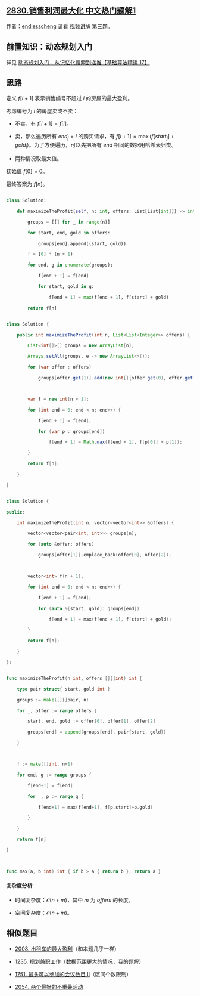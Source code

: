 ## [2830.销售利润最大化 中文热门题解1](https://leetcode.cn/problems/maximize-the-profit-as-the-salesman/solutions/100000/xian-xing-dpfu-xiang-si-ti-mu-pythonjava-wmh7)

作者：[endlesscheng](https://leetcode.cn/u/endlesscheng)
请看 [视频讲解](https://www.bilibili.com/video/BV1Rx4y1f75Y/) 第三题。

## 前置知识：动态规划入门

详见 [动态规划入门：从记忆化搜索到递推【基础算法精讲 17】](https://www.bilibili.com/video/BV1Xj411K7oF/)

## 思路

定义 $f[i+1]$ 表示销售编号不超过 $i$ 的房屋的最大盈利。

考虑编号为 $i$ 的房屋卖或不卖：

- 不卖，有 $f[i+1]=f[i]$。
- 卖，那么遍历所有 $\textit{end}_j=i$ 的购买请求，有 $f[i+1] = \max (f[\textit{start}_j]+\textit{gold}_j)$。为了方便遍历，可以先把所有 $\textit{end}$ 相同的数据用哈希表归类。
- 两种情况取最大值。

初始值 $f[0]=0$。

最终答案为 $f[n]$。

```py [sol-Python3]
class Solution:
    def maximizeTheProfit(self, n: int, offers: List[List[int]]) -> int:
        groups = [[] for _ in range(n)]
        for start, end, gold in offers:
            groups[end].append((start, gold))
        f = [0] * (n + 1)
        for end, g in enumerate(groups):
            f[end + 1] = f[end]
            for start, gold in g:
                f[end + 1] = max(f[end + 1], f[start] + gold)
        return f[n]
```

```java [sol-Java]
class Solution {
    public int maximizeTheProfit(int n, List<List<Integer>> offers) {
        List<int[]>[] groups = new ArrayList[n];
        Arrays.setAll(groups, e -> new ArrayList<>());
        for (var offer : offers)
            groups[offer.get(1)].add(new int[]{offer.get(0), offer.get(2)});

        var f = new int[n + 1];
        for (int end = 0; end < n; end++) {
            f[end + 1] = f[end];
            for (var p : groups[end])
                f[end + 1] = Math.max(f[end + 1], f[p[0]] + p[1]);
        }
        return f[n];
    }
}
```

```cpp [sol-C++]
class Solution {
public:
    int maximizeTheProfit(int n, vector<vector<int>> &offers) {
        vector<vector<pair<int, int>>> groups(n);
        for (auto &offer: offers)
            groups[offer[1]].emplace_back(offer[0], offer[2]);

        vector<int> f(n + 1);
        for (int end = 0; end < n; end++) {
            f[end + 1] = f[end];
            for (auto &[start, gold]: groups[end])
                f[end + 1] = max(f[end + 1], f[start] + gold);
        }
        return f[n];
    }
};
```

```go [sol-Go]
func maximizeTheProfit(n int, offers [][]int) int {
	type pair struct{ start, gold int }
	groups := make([][]pair, n)
	for _, offer := range offers {
		start, end, gold := offer[0], offer[1], offer[2]
		groups[end] = append(groups[end], pair{start, gold})
	}

	f := make([]int, n+1)
	for end, g := range groups {
		f[end+1] = f[end]
		for _, p := range g {
			f[end+1] = max(f[end+1], f[p.start]+p.gold)
		}
	}
	return f[n]
}

func max(a, b int) int { if b > a { return b }; return a }
```

#### 复杂度分析

- 时间复杂度：$\mathcal{O}(n+m)$，其中 $m$ 为 $\textit{offers}$ 的长度。
- 空间复杂度：$\mathcal{O}(n+m)$。

## 相似题目

- [2008. 出租车的最大盈利](https://leetcode.cn/problems/maximum-earnings-from-taxi/)（和本题几乎一样）
- [1235. 规划兼职工作](https://leetcode.cn/problems/maximum-profit-in-job-scheduling/)（数据范围更大的情况，[我的题解](https://leetcode.cn/problems/maximum-profit-in-job-scheduling/solution/dong-tai-gui-hua-er-fen-cha-zhao-you-hua-zkcg/)）
- [1751. 最多可以参加的会议数目 II](https://leetcode.cn/problems/maximum-number-of-events-that-can-be-attended-ii/)（区间个数限制）
- [2054. 两个最好的不重叠活动](https://leetcode.cn/problems/two-best-non-overlapping-events/)
